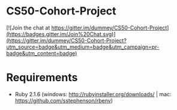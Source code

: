 # CS50-Cohort-Project
[![Join the chat at https://gitter.im/dummey/CS50-Cohort-Project](https://badges.gitter.im/Join%20Chat.svg)](https://gitter.im/dummey/CS50-Cohort-Project?utm_source=badge&utm_medium=badge&utm_campaign=pr-badge&utm_content=badge)

# Requirements
- Ruby 2.1.6 (windows: http://rubyinstaller.org/downloads/ | mac: https://github.com/sstephenson/rbenv)
